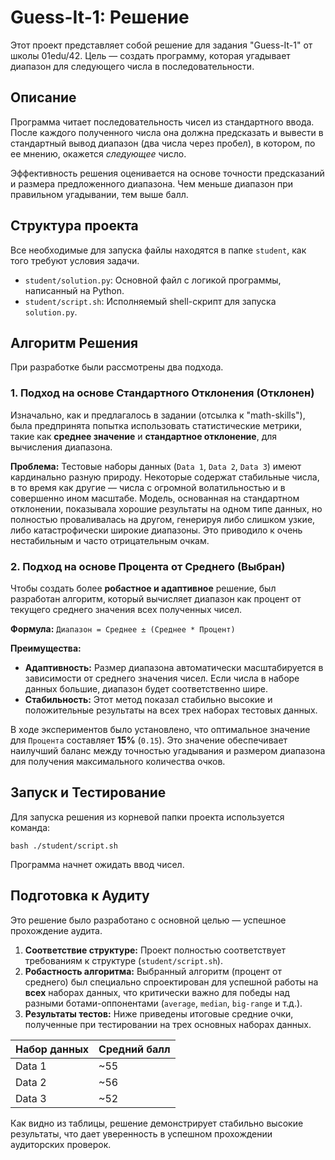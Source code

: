 # Guess-It-1: Решение

Этот проект представляет собой решение для задания "Guess-It-1" от школы 01edu/42. Цель — создать программу, которая угадывает диапазон для следующего числа в последовательности.

## Описание

Программа читает последовательность чисел из стандартного ввода. После каждого полученного числа она должна предсказать и вывести в стандартный вывод диапазон (два числа через пробел), в котором, по ее мнению, окажется *следующее* число.

Эффективность решения оценивается на основе точности предсказаний и размера предложенного диапазона. Чем меньше диапазон при правильном угадывании, тем выше балл.

## Структура проекта

Все необходимые для запуска файлы находятся в папке `student`, как того требуют условия задачи.

- `student/solution.py`: Основной файл с логикой программы, написанный на Python.
- `student/script.sh`: Исполняемый shell-скрипт для запуска `solution.py`.

## Алгоритм Решения

При разработке были рассмотрены два подхода.

### 1. Подход на основе Стандартного Отклонения (Отклонен)

Изначально, как и предлагалось в задании (отсылка к "math-skills"), была предпринята попытка использовать статистические метрики, такие как **среднее значение** и **стандартное отклонение**, для вычисления диапазона.

**Проблема:** Тестовые наборы данных (`Data 1`, `Data 2`, `Data 3`) имеют кардинально разную природу. Некоторые содержат стабильные числа, в то время как другие — числа с огромной волатильностью и в совершенно ином масштабе. Модель, основанная на стандартном отклонении, показывала хорошие результаты на одном типе данных, но полностью проваливалась на другом, генерируя либо слишком узкие, либо катастрофически широкие диапазоны. Это приводило к очень нестабильным и часто отрицательным очкам.

### 2. Подход на основе Процента от Среднего (Выбран)

Чтобы создать более **робастное и адаптивное** решение, был разработан алгоритм, который вычисляет диапазон как процент от текущего среднего значения всех полученных чисел.

**Формула:** `Диапазон = Среднее ± (Среднее * Процент)`

**Преимущества:**
- **Адаптивность:** Размер диапазона автоматически масштабируется в зависимости от среднего значения чисел. Если числа в наборе данных большие, диапазон будет соответственно шире.
- **Стабильность:** Этот метод показал стабильно высокие и положительные результаты на всех трех наборах тестовых данных.

В ходе экспериментов было установлено, что оптимальное значение для `Процента` составляет **15%** (`0.15`). Это значение обеспечивает наилучший баланс между точностью угадывания и размером диапазона для получения максимального количества очков.

## Запуск и Тестирование

Для запуска решения из корневой папки проекта используется команда:

```shell
bash ./student/script.sh
```

Программа начнет ожидать ввод чисел.

## Подготовка к Аудиту

Это решение было разработано с основной целью — успешное прохождение аудита.

1.  **Соответствие структуре:** Проект полностью соответствует требованиям к структуре (`student/script.sh`).
2.  **Робастность алгоритма:** Выбранный алгоритм (процент от среднего) был специально спроектирован для успешной работы на **всех** наборах данных, что критически важно для победы над разными ботами-оппонентами (`average`, `median`, `big-range` и т.д.).
3.  **Результаты тестов:** Ниже приведены итоговые средние очки, полученные при тестировании на трех основных наборах данных.

| Набор данных | Средний балл |
|--------------|--------------|
| Data 1       | ~55          |
| Data 2       | ~56          |
| Data 3       | ~52          |

Как видно из таблицы, решение демонстрирует стабильно высокие результаты, что дает уверенность в успешном прохождении аудиторских проверок.
